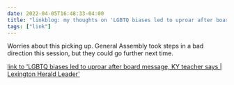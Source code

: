 ```yaml
---
date: 2022-04-05T16:48:33-04:00
title: "linkblog: my thoughts on 'LGBTQ biases led to uproar after board message, KY teacher says | Lexington Herald Leader'"
tags: ["link"]
---
```

Worries about this picking up. General Assembly took steps in a bad direction this session, but they could go further next time.
 
[link to 'LGBTQ biases led to uproar after board message, KY teacher says | Lexington Herald Leader'](https://www.kentucky.com/news/local/education/article260127690.html)
